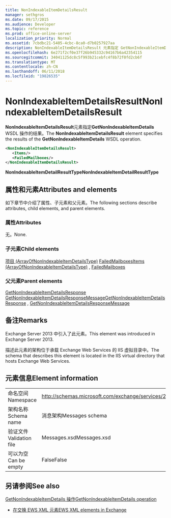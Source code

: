 ```yaml
---
title: NonIndexableItemDetailsResult
manager: sethgros
ms.date: 09/17/2015
ms.audience: Developer
ms.topic: reference
ms.prod: office-online-server
localization_priority: Normal
ms.assetid: 7cbdbc21-5405-4cbc-8ca0-d7b0257927aa
description: NonIndexableItemDetailsResult 元素指定 GetNonIndexableItemDetails WSDL 操作的结果。
ms.openlocfilehash: 6e271f2cf0e37f26b945332c94167b6a42354115
ms.sourcegitcommit: 34041125dc8c5f993b21cebfc4f8b72f0fd2cb6f
ms.translationtype: MT
ms.contentlocale: zh-CN
ms.lasthandoff: 06/11/2018
ms.locfileid: "19826535"
---
```

# <a name="nonindexableitemdetailsresult"></a><span data-ttu-id="a748e-103">NonIndexableItemDetailsResult</span><span class="sxs-lookup"><span data-stu-id="a748e-103">NonIndexableItemDetailsResult</span></span>

<span data-ttu-id="a748e-104">**NonIndexableItemDetailsResult**元素指定**GetNonIndexableItemDetails** WSDL 操作的结果。</span><span class="sxs-lookup"><span data-stu-id="a748e-104">The **NonIndexableItemDetailsResult** element specifies the results of the **GetNonIndexableItemDetails** WSDL operation.</span></span> 
  
```XML
<NonIndexableItemDetailsResult>
   <Items/>
   <FailedMailboxes/>
</NonIndexableItemDetailsResult>
```

 <span data-ttu-id="a748e-105">**NonIndexableItemDetailResultType**</span><span class="sxs-lookup"><span data-stu-id="a748e-105">**NonIndexableItemDetailResultType**</span></span>
## <a name="attributes-and-elements"></a><span data-ttu-id="a748e-106">属性和元素</span><span class="sxs-lookup"><span data-stu-id="a748e-106">Attributes and elements</span></span>

<span data-ttu-id="a748e-107">如下章节中介绍了属性、子元素和父元素。</span><span class="sxs-lookup"><span data-stu-id="a748e-107">The following sections describe attributes, child elements, and parent elements.</span></span>
  
### <a name="attributes"></a><span data-ttu-id="a748e-108">属性</span><span class="sxs-lookup"><span data-stu-id="a748e-108">Attributes</span></span>

<span data-ttu-id="a748e-109">无。</span><span class="sxs-lookup"><span data-stu-id="a748e-109">None.</span></span>
  
### <a name="child-elements"></a><span data-ttu-id="a748e-110">子元素</span><span class="sxs-lookup"><span data-stu-id="a748e-110">Child elements</span></span>

<span data-ttu-id="a748e-111">[项目 (ArrayOfNonIndexableItemDetailsType)](items-arrayofnonindexableitemdetailstype.md) [FailedMailboxes](failedmailboxes.md)</span><span class="sxs-lookup"><span data-stu-id="a748e-111">[Items (ArrayOfNonIndexableItemDetailsType)](items-arrayofnonindexableitemdetailstype.md) , [FailedMailboxes](failedmailboxes.md)</span></span>
  
### <a name="parent-elements"></a><span data-ttu-id="a748e-112">父元素</span><span class="sxs-lookup"><span data-stu-id="a748e-112">Parent elements</span></span>

<span data-ttu-id="a748e-113">[GetNonIndexableItemDetailsResponse](getnonindexableitemdetailsresponse.md) [GetNonIndexableItemDetailsResponseMessage](getnonindexableitemdetailsresponsemessage.md)</span><span class="sxs-lookup"><span data-stu-id="a748e-113">[GetNonIndexableItemDetailsResponse](getnonindexableitemdetailsresponse.md) , [GetNonIndexableItemDetailsResponseMessage](getnonindexableitemdetailsresponsemessage.md)</span></span>
  
## <a name="remarks"></a><span data-ttu-id="a748e-114">备注</span><span class="sxs-lookup"><span data-stu-id="a748e-114">Remarks</span></span>

<span data-ttu-id="a748e-115">Exchange Server 2013 中引入了此元素。</span><span class="sxs-lookup"><span data-stu-id="a748e-115">This element was introduced in Exchange Server 2013.</span></span>
  
<span data-ttu-id="a748e-116">描述此元素的架构位于承载 Exchange Web Services 的 IIS 虚拟目录中。</span><span class="sxs-lookup"><span data-stu-id="a748e-116">The schema that describes this element is located in the IIS virtual directory that hosts Exchange Web Services.</span></span>
  
## <a name="element-information"></a><span data-ttu-id="a748e-117">元素信息</span><span class="sxs-lookup"><span data-stu-id="a748e-117">Element information</span></span>

|||
|:-----|:-----|
|<span data-ttu-id="a748e-118">命名空间</span><span class="sxs-lookup"><span data-stu-id="a748e-118">Namespace</span></span>  <br/> |http://schemas.microsoft.com/exchange/services/2006/messages  <br/> |
|<span data-ttu-id="a748e-119">架构名称</span><span class="sxs-lookup"><span data-stu-id="a748e-119">Schema name</span></span>  <br/> |<span data-ttu-id="a748e-120">消息架构</span><span class="sxs-lookup"><span data-stu-id="a748e-120">Messages schema</span></span>  <br/> |
|<span data-ttu-id="a748e-121">验证文件</span><span class="sxs-lookup"><span data-stu-id="a748e-121">Validation file</span></span>  <br/> |<span data-ttu-id="a748e-122">Messages.xsd</span><span class="sxs-lookup"><span data-stu-id="a748e-122">Messages.xsd</span></span>  <br/> |
|<span data-ttu-id="a748e-123">可以为空</span><span class="sxs-lookup"><span data-stu-id="a748e-123">Can be empty</span></span>  <br/> |<span data-ttu-id="a748e-124">False</span><span class="sxs-lookup"><span data-stu-id="a748e-124">False</span></span>  <br/> |
   
## <a name="see-also"></a><span data-ttu-id="a748e-125">另请参阅</span><span class="sxs-lookup"><span data-stu-id="a748e-125">See also</span></span>



[<span data-ttu-id="a748e-126">GetNonIndexableItemDetails 操作</span><span class="sxs-lookup"><span data-stu-id="a748e-126">GetNonIndexableItemDetails operation</span></span>](getnonindexableitemdetails-operation.md)


- [<span data-ttu-id="a748e-127">在交换 EWS XML 元素</span><span class="sxs-lookup"><span data-stu-id="a748e-127">EWS XML elements in Exchange</span></span>](ews-xml-elements-in-exchange.md)

